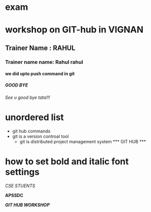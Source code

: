 # exam
# workshop on GIT-hub in VIGNAN
## Trainer Name : RAHUL
### Trainer name name: Rahul rahul
#### we did upto push command in git
##### GOOD BYE
###### See u good bye tata!!!


# unordered list
- git hub commands
- git is a version controal tool
  - git is distributed project management system 
  *** GIT HUB ***
# how to set bold and italic font settings
*CSE STUENTS*

**APSSDC**

***GIT HUB WORKSHOP***
